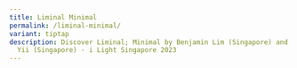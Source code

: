 ```yaml
---
title: Liminal Minimal
permalink: /liminal-minimal/
variant: tiptap
description: Discover Liminal; Minimal by Benjamin Lim (Singapore) and Yeo Soon
  Yii (Singapore) - i Light Singapore 2023
---
```

